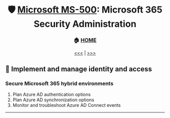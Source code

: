<div align="center">

# 🛡️ [Microsoft MS-500](ms-500-index.md): Microsoft 365 Security Administration
### 🏠 [HOME](README.md)

[<<<](ms-500-part4.md) | [>>>](ms-500-part2.md)
      
</div>

## 🧑‍ Implement and manage identity and access
### Secure Microsoft 365 hybrid environments

1. Plan Azure AD authentication options
2. Plan Azure AD synchronization options
3. Monitor and troubleshoot Azure AD Connect events
      
      
 - - -
